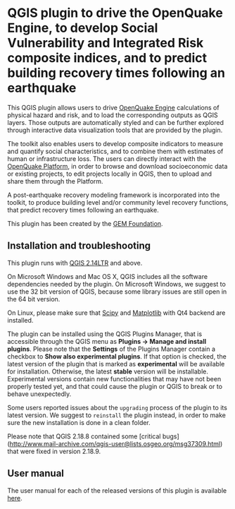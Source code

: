 # QGIS plugin to drive the OpenQuake Engine, to develop Social Vulnerability and Integrated Risk composite indices, and to predict building recovery times following an earthquake

This QGIS plugin allows users to drive [OpenQuake Engine](https://github.com/gem/oq-engine/)
calculations of physical hazard and risk, and to load the corresponding outputs
as QGIS layers. Those outputs are automatically styled and can be further explored
through interactive data visualization tools that are provided by the plugin.

The toolkit also enables users to develop composite indicators to
measure and quantify social characteristics, and to combine them with estimates of
human or infrastructure loss. The users can directly interact with the
[OpenQuake Platform](https://platform.openquake.org/), in order to
browse and download socioeconomic data or existing projects, to edit
projects locally in QGIS, then to upload and share them through the Platform.

A post-earthquake recovery modeling framework is incorporated into the toolkit,
to produce building level and/or community level recovery functions, that
predict recovery times following an earthquake.

This plugin has been created by the [GEM Foundation](http://www.globalquakemodel.org/gem/).


## Installation and troubleshooting

This plugin runs with [QGIS 2.14LTR](http://qgis.org/it/site/forusers/alldownloads.html)
and above.

On Microsoft Windows and Mac OS X, QGIS includes all the software dependencies needed by the plugin.
On Microsoft Windows, we suggest to use the 32 bit version of QGIS, because some library issues are
still open in the 64 bit version.

On Linux, please make sure that [Scipy](https://www.scipy.org/install.html) and
[Matplotlib](https://matplotlib.org/users/installing.html) with Qt4 backend are installed.

The plugin can be installed using the QGIS Plugins Manager, that is accessible through the
QGIS menu as **Plugins -> Manage and install plugins**. Please note that the **Settings** of
the Plugins Manager contain a checkbox to **Show also experimental plugins**. If that option
is checked, the latest version of the plugin that is marked as **experimental**
will be available for installation. Otherwise, the latest **stable** version
will be installable. Experimental versions contain new functionalities that may
have not been properly tested yet, and that could cause the plugin or QGIS to
break or to behave unexpectedly.

Some users reported issues about the `upgrading` process of the plugin to its latest version.
We suggest to `reinstall` the plugin instead, in order to make sure the new installation is
done in a clean folder.

Please note that QGIS 2.18.8 contained some
[critical bugs] (http://www.mail-archive.com/qgis-user@lists.osgeo.org/msg37309.html)
that were fixed in version 2.18.9.


## User manual

The user manual for each of the released versions of this plugin is available
[here](http://docs.openquake.org/oq-irmt-qgis/).
